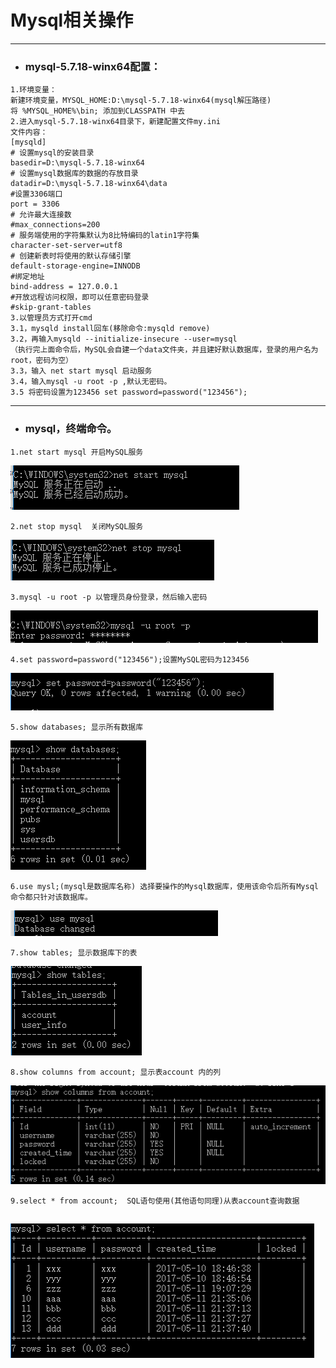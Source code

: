 # Mysql相关操作
---
* ### mysql-5.7.18-winx64配置：
```
1.环境变量：
新建环境变量，MYSQL_HOME:D:\mysql-5.7.18-winx64(mysql解压路径)
将 %MYSQL_HOME%\bin; 添加到CLASSPATH 中去
2.进入mysql-5.7.18-winx64目录下，新建配置文件my.ini
文件内容：
[mysqld]
# 设置mysql的安装目录
basedir=D:\mysql-5.7.18-winx64
# 设置mysql数据库的数据的存放目录
datadir=D:\mysql-5.7.18-winx64\data
#设置3306端口
port = 3306 
# 允许最大连接数
#max_connections=200
# 服务端使用的字符集默认为8比特编码的latin1字符集
character-set-server=utf8
# 创建新表时将使用的默认存储引擎
default-storage-engine=INNODB 
#绑定地址
bind-address = 127.0.0.1
#开放远程访问权限，即可以任意密码登录
#skip-grant-tables 
3.以管理员方式打开cmd
3.1，mysqld install回车(移除命令:mysqld remove)
3.2，再输入mysqld --initialize-insecure --user=mysql
（执行完上面命令后，MySQL会自建一个data文件夹，并且建好默认数据库，登录的用户名为root，密码为空）
3.3，输入 net start mysql 启动服务
3.4，输入mysql -u root -p ,默认无密码。
3.5 将密码设置为123456 set password=password("123456");
```

---
* ### mysql，终端命令。
```
1.net start mysql 开启MySQL服务
```
![netStartMysql](picture/netStartMysql.png)
```
2.net stop mysql  关闭MySQL服务
```
![netStopMysql](picture/netStopMysql.png)
```
3.mysql -u root -p 以管理员身份登录，然后输入密码
```
![mysqlRoot](picture/mysqlRoot.png)
```
4.set password=password("123456");设置MySQL密码为123456
```
![mysqlPwd](picture/mysqlPwd.png)
```
5.show databases; 显示所有数据库
```
![mysqlShowDB](picture/mysqlShowDB.png)
```
6.use mysl;(mysql是数据库名称) 选择要操作的Mysql数据库，使用该命令后所有Mysql命令都只针对该数据库。
```
![useMysql](picture/useMysql.png)
```
7.show tables; 显示数据库下的表
```
![mysqlShowTable](picture/mysqlShowTable.png)
```
8.show columns from account; 显示表account 内的列
```
![mysqlShowCol](picture/mysqlShowCol.png)
```
9.select * from account;  SQL语句使用(其他语句同理)从表account查询数据
```
![mysqlSelect](picture/mysqlSelect.png)
---